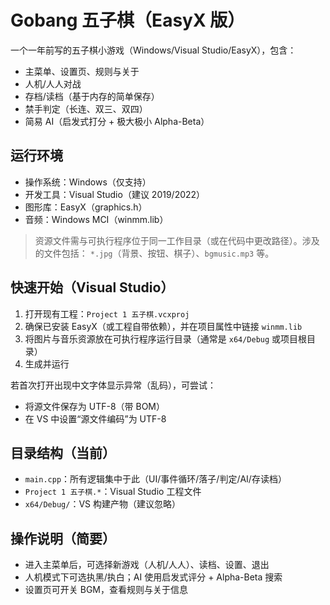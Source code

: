 # Gobang 五子棋（EasyX 版）

一个一年前写的五子棋小游戏（Windows/Visual Studio/EasyX），包含：
- 主菜单、设置页、规则与关于
- 人机/人人对战
- 存档/读档（基于内存的简单保存）
- 禁手判定（长连、双三、双四）
- 简易 AI（启发式打分 + 极大极小 Alpha-Beta）

## 运行环境
- 操作系统：Windows（仅支持）
- 开发工具：Visual Studio（建议 2019/2022）
- 图形库：EasyX（graphics.h）
- 音频：Windows MCI（winmm.lib）

> 资源文件需与可执行程序位于同一工作目录（或在代码中更改路径）。涉及的文件包括：
> `*.jpg`（背景、按钮、棋子）、`bgmusic.mp3` 等。

## 快速开始（Visual Studio）
1. 打开现有工程：`Project 1 五子棋.vcxproj`
2. 确保已安装 EasyX（或工程自带依赖），并在项目属性中链接 `winmm.lib`
3. 将图片与音乐资源放在可执行程序运行目录（通常是 `x64/Debug` 或项目根目录）
4. 生成并运行

若首次打开出现中文字体显示异常（乱码），可尝试：
- 将源文件保存为 UTF-8（带 BOM）
- 在 VS 中设置“源文件编码”为 UTF-8

## 目录结构（当前）
- `main.cpp`：所有逻辑集中于此（UI/事件循环/落子/判定/AI/存读档）
- `Project 1 五子棋.*`：Visual Studio 工程文件
- `x64/Debug/`：VS 构建产物（建议忽略）

## 操作说明（简要）
- 进入主菜单后，可选择新游戏（人机/人人）、读档、设置、退出
- 人机模式下可选执黑/执白；AI 使用启发式评分 + Alpha-Beta 搜索
- 设置页可开关 BGM，查看规则与关于信息
